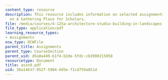 ```yaml
---
content_type: resource
description: This resource includes information on selected assignments from the class
  on A Gathering Place for Scholars.
file: /media/courses/4-125a-architecture-studio-building-in-landscapes-fall-2005/36a14637052f5984dd5ef1cd759a851d_assn9.pdf
file_type: application/pdf
learning_resource_types:
- Assignments
ocw_type: OCWFile
parent_title: Assignments
parent_type: CourseSection
parent_uid: d5a8a449-b1f4-b2de-5fdc-cb3990215058
resourcetype: Document
title: assn9.pdf
uid: 36a14637-052f-5984-dd5e-f1cd759a851d
---
```

